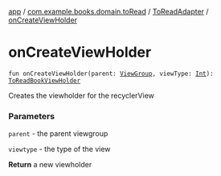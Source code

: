 [app](../../index.md) / [com.example.books.domain.toRead](../index.md) / [ToReadAdapter](index.md) / [onCreateViewHolder](./on-create-view-holder.md)

# onCreateViewHolder

`fun onCreateViewHolder(parent: `[`ViewGroup`](https://developer.android.com/reference/android/view/ViewGroup.html)`, viewType: `[`Int`](https://kotlinlang.org/api/latest/jvm/stdlib/kotlin/-int/index.html)`): `[`ToReadBookViewHolder`](-to-read-book-view-holder/index.md)

Creates the viewholder for the recyclerView

### Parameters

`parent` - the parent viewgroup

`viewtype` - the type of the view

**Return**
a new viewholder

